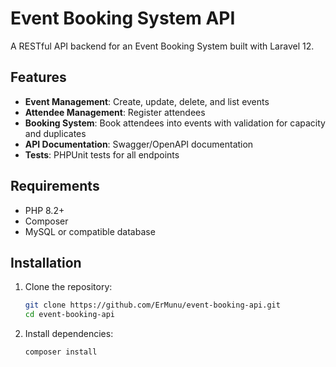 # Event Booking System API

A RESTful API backend for an Event Booking System built with Laravel 12.

## Features

- **Event Management**: Create, update, delete, and list events
- **Attendee Management**: Register attendees
- **Booking System**: Book attendees into events with validation for capacity and duplicates
- **API Documentation**: Swagger/OpenAPI documentation
- **Tests**: PHPUnit tests for all endpoints

## Requirements

- PHP 8.2+
- Composer
- MySQL or compatible database

## Installation

1. Clone the repository:
   ```bash
   git clone https://github.com/ErMunu/event-booking-api.git
   cd event-booking-api

   
2. Install dependencies:
   ```bash
   composer install